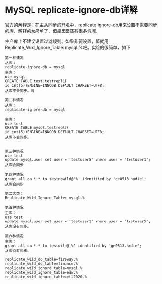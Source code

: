 # MySQL replicate-ignore-db详解

官方的解释是：在主从同步的环境中，replicate-ignore-db用来设置不需要同步的库。解释的太简单了，但是里面还有很多坑呢。

生产库上不建议设置过滤规则。如果非要设置，那就用Replicate_Wild_Ignore_Table: mysql.%吧。实验的很简单，如下

```shell
第一种情况
从库：
replicate-ignore-db = mysql
主库：
use mysql
CREATE TABLE test.testrepl1(
id int(5))ENGINE=INNODB DEFAULT CHARSET=UTF8;
从库不会同步。坑
 
第二种情况
从库：
replicate-ignore-db = mysql
 
主库：
use test
CREATE TABLE mysql.testrepl2(
id int(5))ENGINE=INNODB DEFAULT CHARSET=UTF8;
从库不会同步。
 
 
第三种情况
use test
update mysql.user set user = 'testuser5' where user = 'testuser1';
从库会同步
 
第四种情况
grant all on *.* to testnowild@'%' identified by 'ge0513.hudie';
从库会同步
 
第二大类：
Replicate_Wild_Ignore_Table: mysql.%
 
第五种情况
主库：
use test
update mysql.user set user = 'testuser1' where user = 'testuser5';
从库没有同步。
 
第六种情况
主库：
grant all on *.* to testwild@'%' identified by 'ge0513.hudie';
从库没有同步。
```
	replicate_wild_do_table=fireway.%
	replicate_wild_do_table=finance.%
	replicate_wild_ignore_table=mysql.%
	replicate_wild_ignore_table=edw.%
	replicate_wild_ignore_table=etl2020.%